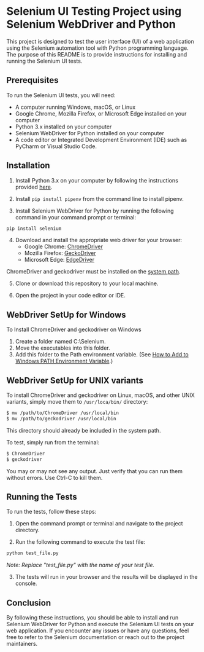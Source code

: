 # Selenium UI Testing Project using Selenium WebDriver and Python

This project is designed to test the user interface (UI) of a web application using the Selenium automation tool with Python programming language. The purpose of this README is to provide instructions for installing and running the Selenium UI tests.

## Prerequisites

To run the Selenium UI tests, you will need:
- A computer running Windows, macOS, or Linux
- Google Chrome, Mozilla Firefox, or Microsoft Edge installed on your computer
- Python 3.x installed on your computer
- Selenium WebDriver for Python installed on your computer
- A code editor or Integrated Development Environment (IDE) such as PyCharm or Visual Studio Code.

## Installation

1. Install Python 3.x on your computer by following the instructions provided [here](https://www.python.org/downloads/).

2. Install `pip install pipenv` from the command line to install pipenv.

3. Install Selenium WebDriver for Python by running the following command in your command prompt or terminal:

```python
pip install selenium
```  

4. Download and install the appropriate web driver for your browser:
    - Google Chrome: [ChromeDriver](https://sites.google.com/a/chromium.org/chromedriver/downloads)
    - Mozilla Firefox: [GeckoDriver](https://github.com/mozilla/geckodriver/releases)
    - Microsoft Edge: [EdgeDriver](https://developer.microsoft.com/en-us/microsoft-edge/tools/webdriver/)

ChromeDriver and geckodriver must be installed on the [system path](https://en.wikipedia.org/wiki/PATH_(variable)).

5. Clone or download this repository to your local machine.

6. Open the project in your code editor or IDE.

## WebDriver SetUp for Windows

To Install ChromeDriver and geckodriver on Windows

1. Create a folder named C:\Selenium.
2. Move the executables into this folder.
3. Add this folder to the Path environment variable. (See [How to Add to Windows PATH Environment Variable](https://helpdeskgeek.com/windows-10/add-windows-path-environment-variable/).)

## WebDriver SetUp for UNIX variants

To install ChromeDriver and geckodriver on Linux, macOS, and other UNIX variants, simply move them to `/usr/loca/bin/` directory:
```bash
$ mv /path/to/ChromeDriver /usr/local/bin
$ mv /path/to/geckodriver /usr/local/bin
```

This directory should already be included in the system path.

To test, simply run from the terminal:
```bash
$ ChromeDriver
$ geckodriver
```

You may or may not see any output. Just verify that you can run them without errors. Use Ctrl-C to kill them.

## Running the Tests

To run the tests, follow these steps:

1. Open the command prompt or terminal and navigate to the project directory.

2. Run the following command to execute the test file:

```python
python test_file.py
```  
_Note: Replace "test_file.py" with the name of your test file._

3. The tests will run in your browser and the results will be displayed in the console.

## Conclusion

By following these instructions, you should be able to install and run Selenium WebDriver for Python and execute the Selenium UI tests on your web application. If you encounter any issues or have any questions, feel free to refer to the Selenium documentation or reach out to the project maintainers.
